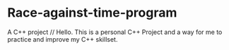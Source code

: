 # Race-against-time-program
A C++ project 
// Hello. This is a personal C++ Project and a way for me to practice and improve my C++ skillset.


